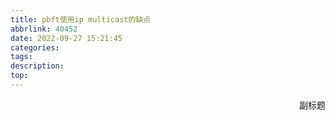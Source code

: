 ```yaml
---
title: pbft使用ip multicast的缺点
abbrlink: 40452
date: 2022-09-27 15:21:45
categories:
tags:
description:
top:
---
```


<p align="right">副标题</p> 



<!-- more -->

